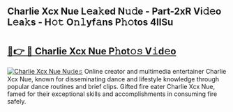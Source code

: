 ## Charlie Xcx Nue L𝚎a𝚔ed N𝚞𝚍e - Part-2xR Vi𝚍𝚎o L𝚎a𝚔s - H𝚘𝚝 O𝚗𝚕yf𝚊ns P𝚑𝚘tos 4IISu

# <h2><a href="http://kfesabt.oniu.top/?m=Charlie+Xcx+Nue">🔗👉 🔴 Charlie Xcx Nue P𝚑ot𝚘𝚜 V𝚒d𝚎o</a></h2>

[![Charlie Xcx Nue Nu𝚍e𝚜](https://i.imgur.com/0qMVB7G.gif)](http://kfesabt.oniu.top/?m=Charlie+Xcx+Nue)
Online creator and multimedia entertainer Charlie Xcx Nue, known for disseminating dance and lifestyle knowledge through popular dance routines and brief clips. Gifted fire eater Charlie Xcx Nue, famed for their exceptional skills and accomplishments in consuming fire safely.  
